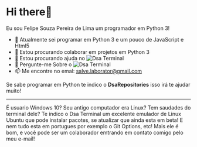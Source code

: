 # Hi there👋
Eu sou Felipe Souza Pereira de Lima um programador em Python 3!

- 🔭 Atualmente sei programar em Python 3 e um pouco de JavaScript e Html5
- 👯 Estou procurando colaborar em projetos em Python 3
- 🤔 Estou procurando ajuda no ![Dsa Terminal](https://github.com/Dsa-Terminal/Dsa-Terminal)
- 💬 Pergunte-me Sobre o ![Dsa Terminal](https://github.com/Dsa-Terminal/Dsa-Terminal)
- 📫 Me encontre no emal: salve.laborator@gmail.com

Se sabe programar em Python te indico o __DsaRepositories__ isso irá te ajudar muito!
______________________________________________________________________________________
É usuario Windows 10? Seu antigo computador era Linux? Tem saudades do terminal dele?
Te indico o Dsa Terminal um excelente emulador de Linux Ubuntu que pode instalar pacotes,
se atualizar que ainda esta em beta! E nem tudo esta em portugues por exemplo o Git Options, etc!
Mais ele é bom, e você pode ser um colaborador emtrando em contato comigo pelo meu e-mail!

